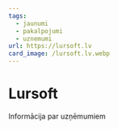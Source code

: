 ```yaml
---
tags:
  - jaunumi
  - pakalpojumi
  - uznemumi
url: https://lursoft.lv
card_image: /lursoft.lv.webp
---
```


# Lursoft

Informācija par uzņēmumiem
